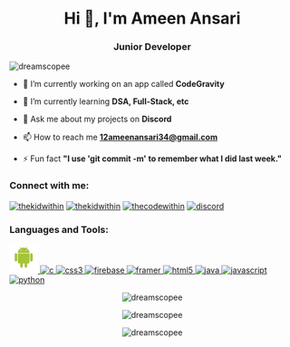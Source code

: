 <h1 align="center">Hi 👋, I'm Ameen Ansari</h1>
<h3 align="center"> Junior Developer</h3>

<p align="left"> <img src="https://komarev.com/ghpvc/?username=dreamscopee&label=Profile%20views&color=0e75b6&style=flat" alt="dreamscopee" /> </p>

- 🔭 I’m currently working on an app called **CodeGravity**

- 🌱 I’m currently learning **DSA, Full-Stack, etc**

- 💬 Ask me about my projects on **Discord**

- 📫 How to reach me **12ameenansari34@gmail.com**

- ⚡ Fun fact **"I use 'git commit -m' to remember what I did last week."**

<h3 align="left">Connect with me:</h3>
<p align="left">
<a href="https://codepen.io/thekidwithin" target="blank"><img align="center" src="https://img.shields.io/badge/Codepen-000000?style=for-the-badge&logo=codepen&logoColor=white" alt="thekidwithin" height="30" width="40" /></a>
<a href="https://twitter.com/thekidwithin" target="blank"><img align="center" src="https://img.shields.io/badge/Twitter-1DA1F2?style=for-the-badge&logo=twitter&logoColor=white" alt="thekidwithin" height="30" width="40" /></a>
<a href="https://www.leetcode.com/thecodewithin" target="blank"><img align="center" src="https://img.shields.io/badge/LeetCode-F8C20C?style=for-the-badge&logo=leetcode&logoColor=black" alt="thecodewithin" height="30" width="40" /></a>
<a href="https://discord.com/users/724125761748860995" target="blank"><img align="center" src="https://img.shields.io/badge/Discord-7289DA?style=for-the-badge&logo=discord&logoColor=white" alt="discord" height="30" width="40" /></a>
</p>

<h3 align="left">Languages and Tools:</h3>
<p align="left">
<a href="https://developer.android.com" target="_blank" rel="noreferrer"> <img src="https://raw.githubusercontent.com/devicons/devicon/master/icons/android/android-original-wordmark.svg" alt="android" width="50" height="50"/> </a> 
<a href="https://www.cprogramming.com/" target="_blank" rel="noreferrer"> <img src="https://img.shields.io/badge/C-00599C?style=for-the-badge&logo=c&logoColor=white" alt="c" width="50" height="50"/> </a> 
<a href="https://www.w3schools.com/css/" target="_blank" rel="noreferrer"> <img src="https://img.shields.io/badge/CSS-239120?style=for-the-badge&logo=css3&logoColor=white" alt="css3" width="50" height="50"/> </a> 
<a href="https://firebase.google.com/" target="_blank" rel="noreferrer"> <img src="https://www.vectorlogo.zone/logos/firebase/firebase-icon.svg" alt="firebase" width="50" height="50"/> </a> 
<a href="https://www.framer.com/" target="_blank" rel="noreferrer"> <img src="https://www.vectorlogo.zone/logos/framer/framer-icon.svg" alt="framer" width="50" height="50"/> </a> 
<a href="https://www.w3.org/html/" target="_blank" rel="noreferrer"> <img src="https://img.shields.io/badge/HTML-239120?style=for-the-badge&logo=html5&logoColor=white" alt="html5" width="50" height="50"/> </a> 
<a href="https://www.java.com" target="_blank" rel="noreferrer"> <img src="https://img.shields.io/badge/Java-ED8B00?style=for-the-badge&logo=openjdk&logoColor=white" alt="java" width="50" height="50"/> </a> 
<a href="https://developer.mozilla.org/en-US/docs/Web/JavaScript" target="_blank" rel="noreferrer"> <img src="https://img.shields.io/badge/JavaScript-F7DF1E?style=for-the-badge&logo=javascript&logoColor=black" alt="javascript" width="50" height="50"/> </a> 
<a href="https://www.python.org" target="_blank" rel="noreferrer"> <img src="https://img.shields.io/badge/Python-3776AB?style=for-the-badge&logo=python&logoColor=white" alt="python" width="50" height="50"/> </a> 
</p>


<p align="center">
<img src="https://github-readme-streak-stats.herokuapp.com/?user=dreamscopee&" alt="dreamscopee" />
</p>

<p align="center">
<img src="https://github-readme-stats.vercel.app/api/top-langs?username=dreamscopee&show_icons=true&locale=en&layout=compact" alt="dreamscopee" />
</p>

<p align="center">
<img src="https://github-readme-stats.vercel.app/api?username=dreamscopee&show_icons=true&locale=en" alt="dreamscopee" />
</p>

